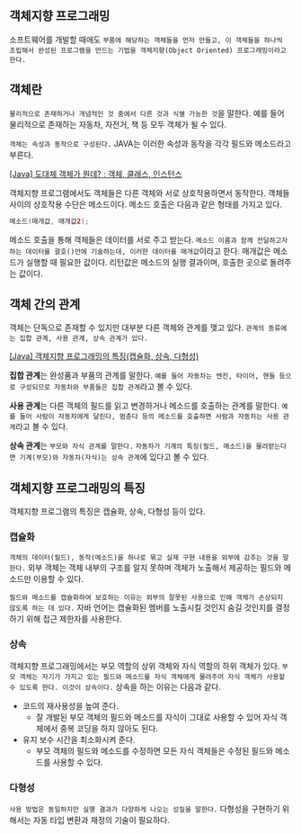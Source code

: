 ## 객체지향 프로그래밍

소프트웨어를 개발할 때에도 `부품에 해당하는 객체들을 먼저 만들고, 이 객체들을 하나씩 조립해서 완성된 프로그램을 만드는 기법을 객체지향(Object Oriented) 프로그래밍이라고 한다.`

## 객체란

`물리적으로 존재하거나 개념적인 것 중에서 다른 것과 식별 가능한 것`을 말한다. 예를 들어 물리적으로 존재하는 자동차, 자전거, 책 등 모두 객체가 될 수 있다.

`객체는 속성과 동작으로 구성된다.` JAVA는 이러한 속성과 동작을 각각 필드와 메소드라고 부른다.

[[Java] 도대체 객체가 뭔데? : 객체, 클래스, 인스턴스](https://upcake.tistory.com/418)

객체지향 프로그램에서도 객체들은 다른 객체와 서로 상호작용하면서 동작한다. 객체들 사이의 상호작용 수단은 메소드이다. 메소드 호출은 다음과 같은 형태를 가지고 있다.

```java
메소드(매개값, 매개값2);
```

메소드 호출을 통해 객체들은 데이터를 서로 주고 받는다. `메소드 이름과 함께 전달하고자 하는 데이터를 괄호()안에 기술하는데, 이러한 데이터를 매개값`이라고 한다. 매개값은 메소드가 실행할 때 필요한 값이다. 리턴값은 메소드의 실행 결과이며, 호출한 곳으로 돌려주는 값이다.

## 객체 간의 관계

객체는 단독으로 존재할 수 있지만 대부분 다른 객체와 관계를 맺고 있다. `관계의 종류에는 집합 관계, 사용 관계, 상속 관계가 있다.`

[[Java] 객체지향 프로그래밍의 특징(캡슐화, 상속, 다형성)](https://www.hanbit.co.kr/channel/category/category_view.html?cms_code=CMS2574231088)

**집합 관계**는 완성품과 부품의 관계를 말한다. `예를 들어 자동차는 엔진, 타이어, 핸들 등으로 구성되므로 자동차와 부품들은 집합 관계`라고 볼 수 있다.

**사용 관계**는 다른 객체의 필드를 읽고 변경하거나 메소드를 호출하는 관계를 말한다. `예를 들어 사람이 자동차에게 달린다, 멈춘다 등의 메소드를 호출하면 사람과 자동차는 사용 관계`라고 볼 수 있다.

**상속 관계**는 `부모와 자식 관계를 말한다.` `자동차가 기계의 특징(필드, 메소드)을 물려받는다면 기계(부모)와 자동차(자식)는 상속 관계`에 있다고 볼 수 있다.

## 객체지향 프로그래밍의 특징
객체지향 프로그램의 특징은 캡슐화, 상속, 다형성 등이 있다.

### 캡슐화
`객체의 데이터(필드), 동작(메소드)을 하나로 묶고 실제 구현 내용을 외부에 감추는 것을 말한다.` 외부 객체는 객체 내부의 구조를 알지 못하며 객체가 노출해서 제공하는 필드와 메소드만 이용할 수 있다.

`필드와 메소드를 캡슐화하여 보호하는 이유는 외부의 잘못된 사용으로 인해 객체가 손상되지 않도록 하는 데 있다.` 자바 언어는 캡슐화된 멤버를 노출시킬 것인지 숨길 것인지를 결정하기 위해 접근 제한자를 사용한다.

### 상속
객체지향 프로그래밍에서는 부모 역할의 상위 객체와 자식 역할의 하위 객체가 있다. `부모 객체는 자기가 가지고 있는 필드와 메소드를 자식 객체에게 물려주어 자식 객체가 사용할 수 있도록 한다. 이것이 상속이다.` 상속을 하는 이유는 다음과 같다.
- 코드의 재사용성을 높여 준다.
    - 잘 개발된 부모 객체의 필드와 메소드를 자식이 그대로 사용할 수 있어 자식 객체에서 중복 코딩을 하지 않아도 된다.
- 유지 보수 시간을 최소화시켜 준다.
    - 부모 객체의 필드와 메소드를 수정하면 모든 자식 객체들은 수정된 필드와 메소드를 사용할 수 있다.

### 다형성
`사용 방법은 동일하지만 실행 결과가 다양하게 나오는 성질을 말한다.` 다형성을 구현하기 위해서는 자동 타입 변환과 재정의 기술이 필요하다.